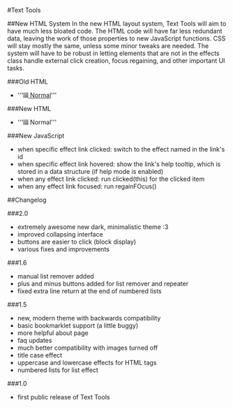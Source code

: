 #Text Tools

##New HTML System
In the new HTML layout system, Text Tools will aim to have much less bloated code. The HTML code will have far less redundant data, leaving the work of those properties to new JavaScript functions. CSS will stay mostly the same, unless some minor tweaks are needed. The system will have to be robust in letting elements that are not in the effects class handle external click creation, focus regaining, and other important UI tasks.

###Old HTML
- '''<a href="javascript:toEffect('normal')" title="Outputs the original, unedited text." onFocus="regainFocus()" onClick="clicked(this)"><img src="icons/text.png">&nbsp;Normal</a>'''

###New HTML
- '''<a id="normal" class="effect"><img src="icons/text.png">&nbsp;Normal</a>'''

###New JavaScript
- when specific effect link clicked: switch to the effect named in the link's id
- when specific effect link hovered: show the link's help tooltip, which is stored in a data structure (if help mode is enabled)
- when any effect link clicked: run clicked(this) for the clicked item
- when any effect link focused: run regainFOcus()

##Changelog

###2.0
- extremely awesome new dark, minimalistic theme :3
- improved collapsing interface
- buttons are easier to click (block display)
- various fixes and improvements

###1.6
- manual list remover added
- plus and minus buttons added for list remover and repeater
- fixed extra line return at the end of numbered lists

###1.5
- new, modern theme with backwards compatibility
- basic bookmarklet support (a little buggy)
- more helpful about page
- faq updates
- much better compatibility with images turned off
- title case effect
- uppercase and lowercase effects for HTML tags
- numbered lists for list effect

###1.0
- first public release of Text Tools
